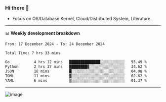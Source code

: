### Hi there 👋
<!-- * Daily Meditation via Leetcode/Competitive-Programming. -->
* Focus on OS/Database Kernel, Cloud/Distributed System, Literature.

-------

📊 **Weekly development breakdown**
<!--START_SECTION:waka-->

```txt
From: 17 December 2024 - To: 24 December 2024

Total Time: 7 hrs 33 mins

Go           4 hrs 12 mins   ██████████████░░░░░░░░░░░   55.49 %
Python       2 hrs 37 mins   ████████▓░░░░░░░░░░░░░░░░   34.62 %
JSON         18 mins         █░░░░░░░░░░░░░░░░░░░░░░░░   04.08 %
TOML         11 mins         ▓░░░░░░░░░░░░░░░░░░░░░░░░   02.62 %
YAML         6 mins          ▒░░░░░░░░░░░░░░░░░░░░░░░░   01.37 %
```

<!--END_SECTION:waka-->

-------

<!-- [![Leetcode Stats](https://leetcard.jacoblin.cool/hzhang413?font=Fira+Mono)](https://leetcode.com/fxrc) -->
![image](./cyberpunk-ghost-in-the-shell.gif)
<!--![image](./gis-archive.png)-->
